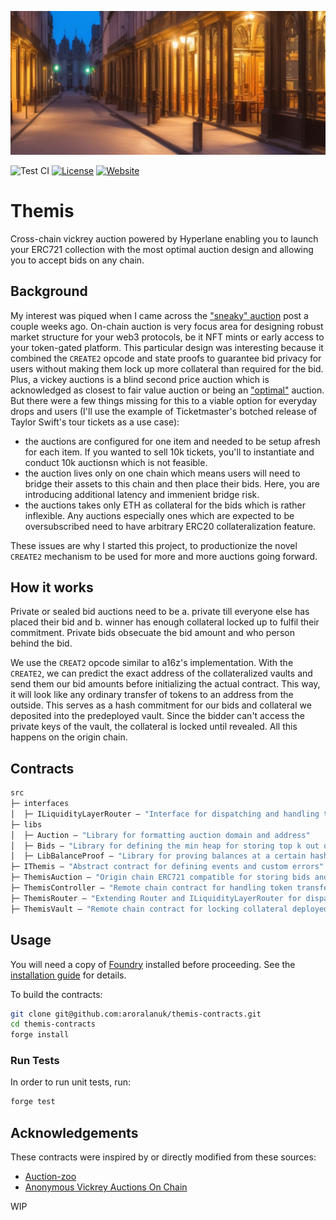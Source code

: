 ![Themis background](./assets/themis-bg.jpeg)

![Test CI](https://github.com/aroralanuk/themis-contracts/actions/workflows/test.yml/badge.svg?branch=main)
[![License][license-badge]][license-link]
[![Website](https://img.shields.io/badge/author-website-ec9706.svg)](https://kunala.dev/)

# Themis

Cross-chain vickrey auction powered by Hyperlane enabling you to launch your ERC721 collection with the most optimal auction design and allowing you to accept bids on any chain.

## Background
My interest was piqued when I came across the ["sneaky" auction](https://a16zcrypto.com/hidden-in-plain-sight-a-sneaky-solidity-implementation-of-a-sealed-bid-auction/) post a couple weeks ago. On-chain auction is very focus area for designing robust market structure for your web3 protocols, be it NFT mints or early access to your token-gated platform. This particular design was interesting because it combined the `CREATE2` opcode and state proofs to guarantee bid privacy for users without making them lock up more collateral than required for the bid. Plus, a vickey auctions is a blind second price auction which is acknowledged as closest to fair value auction or being an ["optimal"](https://web.stanford.edu/~jdlevin/Econ%20286/Auctions.pdf) auction. But there were a few things missing for this to a viable option for everyday drops and users (I'll use the example of Ticketmaster's botched release of Taylor Swift's tour tickets as a use case):

- the auctions are configured for one item and needed to be setup afresh for each item. If you wanted to sell 10k tickets, you'll to instantiate and conduct 10k auctionsn which is not feasible.
- the auction lives only on one chain which means users will need to bridge their assets to this chain and then place their bids. Here, you are introducing additional latency and immenient bridge risk.
- the auctions takes only ETH as collateral for the bids which is rather inflexible. Any auctions especially ones which are expected to be oversubscribed need to have arbitrary ERC20 collateralization feature.

These issues are why I started this project, to productionize the novel `CREATE2` mechanism to be used for more and more auctions going forward.

## How it works

Private or sealed bid auctions need to be a. private till everyone else has placed their bid and b. winner has enough collateral locked up to fulfil their commitment. Private bids obsecuate the bid amount and who person behind the bid.

We use the `CREAT2` opcode similar to a16z's implementation. With the `CREATE2`, we can predict the exact address of the collateralized vaults and send them our bid amounts before initializing the actual contract. This way, it will look like any ordinary transfer of tokens to an address from the outside. This serves as a hash commitment for our bids and collateral we deposited into the predeployed vault. Since the bidder can't access the private keys of the vault, the collateral is locked until revealed. All this happens on the origin chain.

## Contracts
```ml
src
├─ interfaces
│  ├─ ILiquidityLayerRouter — "Interface for dispatching and handling token transfers using an adapter"
├─ libs
│  ├─ Auction — "Library for formatting auction domain and address"
│  ├─ Bids — "Library for defining the min heap for storing top k out of n bids"
│  ├─ LibBalanceProof — "Library for proving balances at a certain hash"
├─ IThemis — "Abstract contract for defining events and custom errors"
├─ ThemisAuction — "Origin chain ERC721 compatible for storing bids and conducting vickrey auctions"
├─ ThemisController — "Remote chain contract for handling token transfers and revealing bids"
├─ ThemisRouter — "Extending Router and ILiquidityLayerRouter for dispatching and handling with callbacks and token transfers using an adapter"
├─ ThemisVault — "Remote chain contract for locking collateral deployed with CREATE2"
```

## Usage

You will need a copy of [Foundry](https://github.com/foundry-rs/foundry) installed before proceeding. See the [installation guide](https://github.com/foundry-rs/foundry#installation) for details.

To build the contracts:

```sh
git clone git@github.com:aroralanuk/themis-contracts.git
cd themis-contracts
forge install
```

### Run Tests

In order to run unit tests, run:

```sh
forge test
```

## Acknowledgements

These contracts were inspired by or directly modified from these sources:

- [Auction-zoo](https://github.com/a16z/auction-zoo)
- [Anonymous Vickrey Auctions On Chain](https://github.com/Philogy/create2-vickrey-contracts)

WIP

[ci-badge]: https://github.com/ProjectOpenSea/seaport/actions/workflows/test.yml/badge.svg
[ci-link]: https://github.com/ProjectOpenSea/seaport/actions/workflows/test.yml
[license-badge]: https://img.shields.io/github/license/aroralanuk/themis-contracts
[license-link]: https://github.com/ProjectOpenSea/seaport/blob/main/LICENSE

